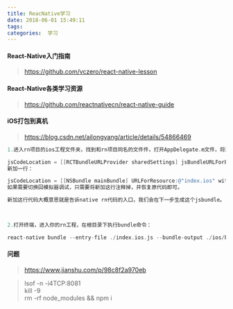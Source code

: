 ```yaml
---
title: ReacNative学习
date: 2018-06-01 15:49:11
tags:
categories:  学习
---
```


####  React-Native入门指南
> https://github.com/vczero/react-native-lesson

####  React-Native各类学习资源
> https://github.com/reactnativecn/react-native-guide

####  iOS打包到真机
> https://blog.csdn.net/ailongyang/article/details/54866469
```objective-c
1.进入rn项目的ios工程文件夹，找到和rn项目同名的文件件，打开AppDelegate.m文件，将这一行注释掉(为了方便真机和模拟器间的切换，尽量注释)：

jsCodeLocation = [[RCTBundleURLProvider sharedSettings] jsBundleURLForBundleRoot:@"index.ios" fallbackResource:nil];
新加一行：

jsCodeLocation = [[NSBundle mainBundle] URLForResource:@"index.ios" withExtension:@"jsbundle"];
如果需要切换回模拟器调试，只需要将新加这行注释掉，并恢复原代码即可。

新加这行代码大概意思就是告诉native rn代码的入口，我们会在下一步生成这个jsbundle。

 

2.打开终端，进入你的rn工程，在根目录下执行bundle命令：

react-native bundle --entry-file ./index.ios.js --bundle-output ./ios/bundle/index.ios.jsbundle --platform ios --assets-dest ./ios/bundle --dev false
```

####  问题
> https://www.jianshu.com/p/98c8f2a970eb

> lsof -n -i4TCP:8081<br>
> kill -9<br>
> rm -rf node_modules && npm i